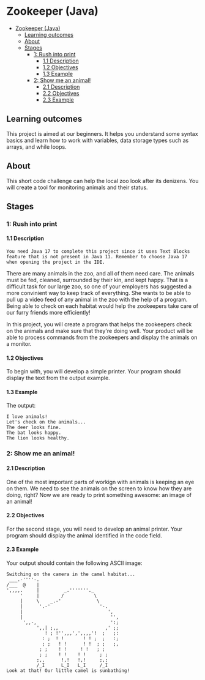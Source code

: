 # Zookeeper (Java)

- [Zookeeper (Java)](#zookeeper-java)
  - [Learning outcomes](#learning-outcomes)
  - [About](#about)
  - [Stages](#stages)
    - [1: Rush into print](#1-rush-into-print)
      - [1.1 Description](#11-description)
      - [1.2 Objectives](#12-objectives)
      - [1.3 Example](#13-example)
    - [2: Show me an animal!](#2-show-me-an-animal)
      - [2.1 Description](#21-description)
      - [2.2 Objectives](#22-objectives)
      - [2.3 Example](#23-example)

## Learning outcomes
This project is aimed at our beginners. It helps you understand some syntax basics and learn how to work with variables, data storage types such as arrays, and while loops.

## About
This short code challenge can help the local zoo look after its denizens. You will create a tool for monitoring animals and their status.

## Stages
### 1: Rush into print
#### 1.1 Description
```
You need Java 17 to complete this project since it uses Text Blocks feature that is not present in Java 11. Remember to choose Java 17 when opening the project in the IDE.
```

There are many animals in the zoo, and all of them need care. The animals must be fed, cleaned, surrounded by their kin, and kept happy. That is a difficult task for our large zoo, so one of your employers has suggested a more convinient way to keep track of everything. She wants to be able to pull up a video feed of any animal in the zoo with the help of a program. Being able to check on each habitat would help the zookeepers take care of our furry friends more efficiently!

In this project, you will create a program that helps the zookeepers check on the animals and make sure that they're doing well. Your product will be able to process commands from the zookeepers and display the animals on a monitor.

#### 1.2 Objectives
To begin with, you will develop a simple printer. Your program should display the text from the output example.

#### 1.3 Example
The output:
```console
I love animals!
Let's check on the animals...
The deer looks fine.
The bat looks happy.
The lion looks healthy.
```

### 2: Show me an animal!
#### 2.1 Description
One of the most important parts of workign with animals is keeping an eye on them. We need to see the animals on the screen to know how they are doing, right? Now we are ready to print something awesome: an image of an animal!

#### 2.2 Objectives
For the second stage, you will need to develop an animal printer. Your program should display the animal identified in the code field.

#### 2.3 Example
Your output should contain the following ASCII image:
```console
Switching on the camera in the camel habitat...
 ___.-''''-.
/___  @    |
',,,,.     |         _.'''''''._
     '     |        /           \
     |     \    _.-'             \
     |      '.-'                  '-.
     |                               ',
     |                                '',
      ',,-,                           ':;
           ',,| ;,,                 ,' ;;
              ! ; !'',,,',',,,,'!  ;   ;:
             : ;  ! !       ! ! ;  ;   :;
             ; ;   ! !      ! !  ; ;   ;,
            ; ;    ! !     ! !   ; ;
            ; ;    ! !    ! !     ; ;
           ;,,      !,!   !,!     ;,;
           /_I      L_I   L_I     /_I
Look at that! Our little camel is sunbathing!
```

